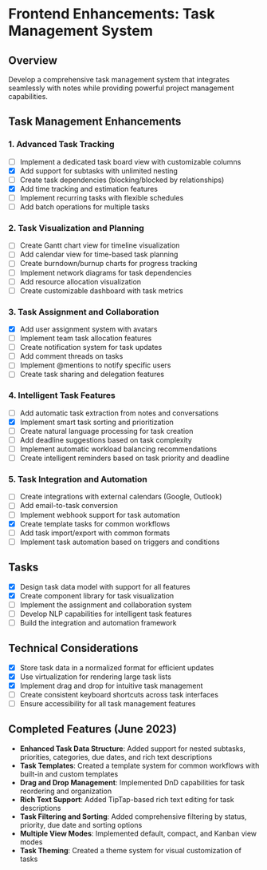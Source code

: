 # Frontend Enhancements: Task Management System

## Overview

Develop a comprehensive task management system that integrates seamlessly with notes while providing powerful project management capabilities.

## Task Management Enhancements

### 1. Advanced Task Tracking

- [ ] Implement a dedicated task board view with customizable columns
- [x] Add support for subtasks with unlimited nesting
- [ ] Create task dependencies (blocking/blocked by relationships)
- [x] Add time tracking and estimation features
- [ ] Implement recurring tasks with flexible schedules
- [ ] Add batch operations for multiple tasks

### 2. Task Visualization and Planning

- [ ] Create Gantt chart view for timeline visualization
- [ ] Add calendar view for time-based task planning
- [ ] Create burndown/burnup charts for progress tracking
- [ ] Implement network diagrams for task dependencies
- [ ] Add resource allocation visualization
- [ ] Create customizable dashboard with task metrics

### 3. Task Assignment and Collaboration

- [x] Add user assignment system with avatars
- [ ] Implement team task allocation features
- [ ] Create notification system for task updates
- [ ] Add comment threads on tasks
- [ ] Implement @mentions to notify specific users
- [ ] Create task sharing and delegation features

### 4. Intelligent Task Features

- [ ] Add automatic task extraction from notes and conversations
- [x] Implement smart task sorting and prioritization
- [ ] Create natural language processing for task creation
- [ ] Add deadline suggestions based on task complexity
- [ ] Implement automatic workload balancing recommendations
- [ ] Create intelligent reminders based on task priority and deadline

### 5. Task Integration and Automation

- [ ] Create integrations with external calendars (Google, Outlook)
- [ ] Add email-to-task conversion
- [ ] Implement webhook support for task automation
- [x] Create template tasks for common workflows
- [ ] Add task import/export with common formats
- [ ] Implement task automation based on triggers and conditions

## Tasks

- [x] Design task data model with support for all features
- [x] Create component library for task visualization
- [ ] Implement the assignment and collaboration system
- [ ] Develop NLP capabilities for intelligent task features
- [ ] Build the integration and automation framework

## Technical Considerations

- [x] Store task data in a normalized format for efficient updates
- [x] Use virtualization for rendering large task lists
- [x] Implement drag and drop for intuitive task management
- [ ] Create consistent keyboard shortcuts across task interfaces
- [ ] Ensure accessibility for all task management features

## Completed Features (June 2023)

- **Enhanced Task Data Structure**: Added support for nested subtasks, priorities, categories, due dates, and rich text descriptions
- **Task Templates**: Created a template system for common workflows with built-in and custom templates
- **Drag and Drop Management**: Implemented DnD capabilities for task reordering and organization
- **Rich Text Support**: Added TipTap-based rich text editing for task descriptions
- **Task Filtering and Sorting**: Added comprehensive filtering by status, priority, due date and sorting options
- **Multiple View Modes**: Implemented default, compact, and Kanban view modes
- **Task Theming**: Created a theme system for visual customization of tasks 